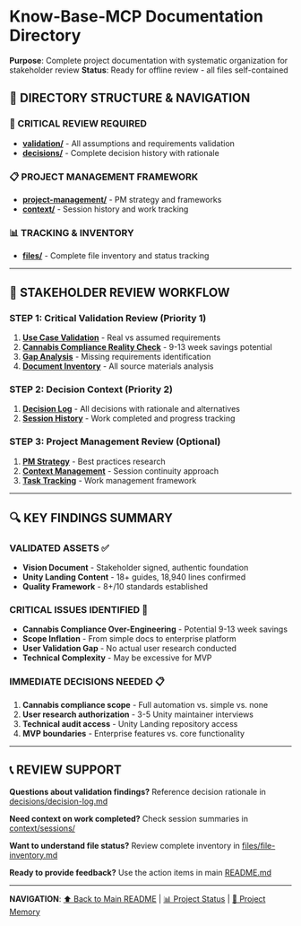 # Know-Base-MCP Documentation Directory

**Purpose**: Complete project documentation with systematic organization for stakeholder review
**Status**: Ready for offline review - all files self-contained

## 📂 DIRECTORY STRUCTURE & NAVIGATION

### 🚨 CRITICAL REVIEW REQUIRED
- **[validation/](validation/)** - All assumptions and requirements validation
- **[decisions/](decisions/)** - Complete decision history with rationale

### 📋 PROJECT MANAGEMENT FRAMEWORK  
- **[project-management/](project-management/)** - PM strategy and frameworks
- **[context/](context/)** - Session history and work tracking

### 📊 TRACKING & INVENTORY
- **[files/](files/)** - Complete file inventory and status tracking

---

## 🎯 STAKEHOLDER REVIEW WORKFLOW

### STEP 1: Critical Validation Review (Priority 1)
1. **[Use Case Validation](validation/use-case-validation.md)** - Real vs assumed requirements
2. **[Cannabis Compliance Reality Check](validation/cannabis-compliance-validation.md)** - 9-13 week savings potential  
3. **[Gap Analysis](validation/gap-analysis.md)** - Missing requirements identification
4. **[Document Inventory](validation/document-inventory-review.md)** - All source materials analysis

### STEP 2: Decision Context (Priority 2) 
1. **[Decision Log](decisions/decision-log.md)** - All decisions with rationale and alternatives
2. **[Session History](context/sessions/)** - Work completed and progress tracking

### STEP 3: Project Management Review (Optional)
1. **[PM Strategy](project-management/pm-strategy-research.md)** - Best practices research
2. **[Context Management](project-management/context-management-design.md)** - Session continuity approach
3. **[Task Tracking](project-management/task-tracking-design.md)** - Work management framework

---

## 🔍 KEY FINDINGS SUMMARY

### VALIDATED ASSETS ✅
- **Vision Document** - Stakeholder signed, authentic foundation
- **Unity Landing Content** - 18+ guides, 18,940 lines confirmed
- **Quality Framework** - 8+/10 standards established

### CRITICAL ISSUES IDENTIFIED 🚨
- **Cannabis Compliance Over-Engineering** - Potential 9-13 week savings
- **Scope Inflation** - From simple docs to enterprise platform
- **User Validation Gap** - No actual user research conducted
- **Technical Complexity** - May be excessive for MVP

### IMMEDIATE DECISIONS NEEDED 📋
1. **Cannabis compliance scope** - Full automation vs. simple vs. none
2. **User research authorization** - 3-5 Unity maintainer interviews  
3. **Technical audit access** - Unity Landing repository access
4. **MVP boundaries** - Enterprise features vs. core functionality

---

## 📞 REVIEW SUPPORT

**Questions about validation findings?** Reference decision rationale in [decisions/decision-log.md](decisions/decision-log.md)

**Need context on work completed?** Check session summaries in [context/sessions/](context/sessions/)

**Want to understand file status?** Review complete inventory in [files/file-inventory.md](files/file-inventory.md)

**Ready to provide feedback?** Use the action items in main [README.md](../README.md)

---

**NAVIGATION**: [⬆️ Back to Main README](../README.md) | [📊 Project Status](../STATUS.md) | [🧠 Project Memory](../CLAUDE.md)

